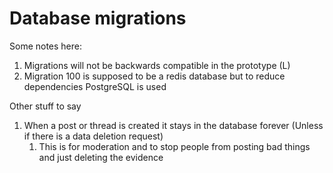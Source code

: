 # Database migrations
Some notes here:
1. Migrations will not be backwards compatible in the prototype (L)
2. Migration 100 is supposed to be a redis database but to reduce dependencies PostgreSQL is used

Other stuff to say
1. When a post or thread is created it stays in the database forever (Unless if there is a data deletion request)
   1. This is for moderation and to stop people from posting bad things and just deleting the evidence

